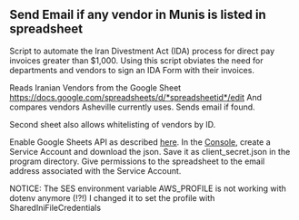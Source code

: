 ## Send Email if any vendor in Munis is listed in spreadsheet

Script to automate the Iran Divestment Act (IDA) process for direct pay invoices greater than $1,000. Using this script obviates the need for departments and vendors to sign an IDA Form with their invoices.

Reads Iranian Vendors from the Google Sheet 
https://docs.google.com/spreadsheets/d/*spreadsheetid*/edit
And compares vendors Asheville currently uses. Sends email if found.

Second sheet also allows whitelisting of vendors by ID.

Enable Google Sheets API as described [here](https://developers.google.com/sheets/api/quickstart/nodejs). In the [Console](https://console.developers.google.com/apis), create a Service Account and download the json. Save it as client_secret.json in the program directory. Give permissions to the spreadsheet to the email address associated with the Service Account.


NOTICE: The SES environment variable AWS_PROFILE is not working with dotenv anymore (!?!) I changed it to set the profile with SharedIniFileCredentials